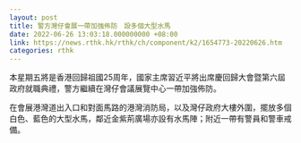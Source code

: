 ```yaml
---
layout: post
title: 警方灣仔會展一帶加強佈防　設多個大型水馬
date: 2022-06-26 13:03:18.000000000 +08:00
link: https://news.rthk.hk/rthk/ch/component/k2/1654773-20220626.htm
categories: rthk
---
```


本星期五將是香港回歸祖國25周年，國家主席習近平將出席慶回歸大會暨第六屆政府就職典禮，警方繼續在灣仔會議展覽中心一帶加強佈防。

在會展港灣道出入口和對面馬路的港灣消防局，以及灣仔政府大樓外圍，擺放多個白色、藍色的大型水馬，鄰近金紫荊廣場亦設有水馬陣；附近一帶有警員和警車戒備。
